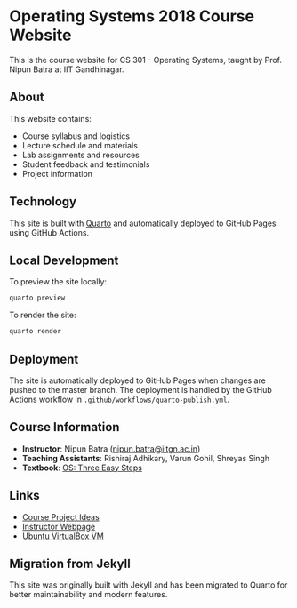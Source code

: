 # Operating Systems 2018 Course Website

This is the course website for CS 301 - Operating Systems, taught by Prof. Nipun Batra at IIT Gandhinagar.

## About

This website contains:
- Course syllabus and logistics
- Lecture schedule and materials
- Lab assignments and resources
- Student feedback and testimonials
- Project information

## Technology

This site is built with [Quarto](https://quarto.org) and automatically deployed to GitHub Pages using GitHub Actions.

## Local Development

To preview the site locally:

```bash
quarto preview
```

To render the site:

```bash
quarto render
```

## Deployment

The site is automatically deployed to GitHub Pages when changes are pushed to the master branch. The deployment is handled by the GitHub Actions workflow in `.github/workflows/quarto-publish.yml`.

## Course Information

- **Instructor**: Nipun Batra (nipun.batra@iitgn.ac.in)
- **Teaching Assistants**: Rishiraj Adhikary, Varun Gohil, Shreyas Singh
- **Textbook**: [OS: Three Easy Steps](http://pages.cs.wisc.edu/~remzi/OSTEP/)

## Links

- [Course Project Ideas](https://docs.google.com/spreadsheets/d/1eVVmBrCTXHa6XhfewG2S9_if11Ija0s_cNMBp5NMbww/edit?usp=sharing)
- [Instructor Webpage](https://nipunbatra.github.io/)
- [Ubuntu VirtualBox VM](https://drive.google.com/file/d/1jZVQRuomuYsuK5dkTyuVMxV4oNLFX8Hs/view)

## Migration from Jekyll

This site was originally built with Jekyll and has been migrated to Quarto for better maintainability and modern features.